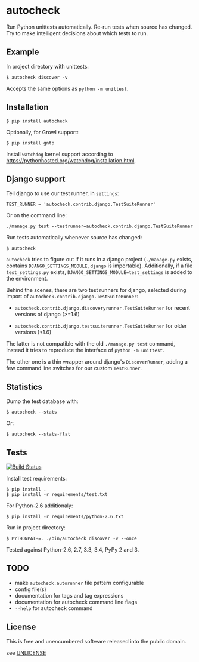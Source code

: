 autocheck
=========

Run Python unittests automatically. Re-run tests when source has changed.
Try to make intelligent decisions about which tests to run.


Example
-------

In project directory with unittests:

    $ autocheck discover -v


Accepts the same options as ```python -m unittest```.


Installation
------------

    $ pip install autocheck

Optionally, for Growl support:

    $ pip install gntp

Install ```watchdog``` kernel support according to
https://pythonhosted.org/watchdog/installation.html.


Django support
--------------

Tell django to use our test runner, in ```settings```:

    TEST_RUNNER = 'autocheck.contrib.django.TestSuiteRunner'

Or on the command line:

    ./manage.py test --testrunner=autocheck.contrib.django.TestSuiteRunner

Run tests automatically whenever source has changed:

    $ autocheck

```autocheck``` tries to figure out if it runs in a django project
(```./manage.py``` exists, contains ```DJANGO_SETTINGS_MODULE```, ```django```
is importable). Additionally, if a file ```test_settings.py``` exists,
```DJANGO_SETTINGS_MODULE=test_settings``` is added to the environment.

Behind the scenes, there are two test runners for django, selected during
import of ```autocheck.contrib.django.TestSuiteRunner```:

- ```autocheck.contrib.django.discoveryrunner.TestSuiteRunner``` for recent versions of django (>=1.6)

- ```autocheck.contrib.django.testsuiterunner.TestSuiteRunner``` for older versions (<1.6)

The latter is not compatible with the old ```./manage.py test``` command,
instead it tries to reproduce the interface of ```python -m unittest```.

The other one is a thin wrapper around django's ```DiscoverRunner```, adding a
few command line switches for our custom ```TestRunner```.


Statistics
----------

Dump the test database with:

    $ autocheck --stats

Or:

    $ autocheck --stats-flat


Tests
-----

[![Build Status](https://travis-ci.org/htmue/python-autocheck.svg)](https://travis-ci.org/htmue/python-autocheck)

Install test requirements:

    $ pip install .
    $ pip install -r requirements/test.txt

For Python-2.6 additionaly:

    $ pip install -r requirements/python-2.6.txt

Run in project directory:

    $ PYTHONPATH=. ./bin/autocheck discover -v --once

Tested against Python-2.6, 2.7, 3.3, 3.4, PyPy 2 and 3.


TODO
----

* make ```autocheck.autorunner``` file pattern configurable
* config file(s)
* documentation for tags and tag expressions
* documentation for autocheck command line flags
* ```--help``` for autocheck command


License
-------

This is free and unencumbered software released into the public domain.

see [UNLICENSE](http://unlicense.org/)
